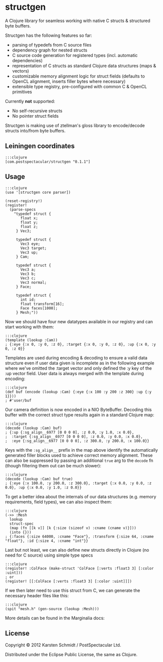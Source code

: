# structgen

A Clojure library for seamless working with native C structs & structured byte buffers.

Structgen has the following features so far:

* parsing of typedefs from C source files
* dependency graph for nested structs
* C source code generation for registered types (incl. automatic dependencies)
* representation of C structs as standard Clojure data structures (maps & vectors)
* customizable memory alignment logic for struct fields (defaults to OpenCL alignment, inserts filler bytes where necessary)
* extensible type registry, pre-configured with common C & OpenCL primitives

Currently **not** supported:

* No self-recursive structs
* No pointer struct fields

Structgen is making use of ztellman's gloss library to encode/decode structs into/from byte buffers.

## Leiningen coordinates

    :::clojure
    [com.postspectacular/structgen "0.1.1"]

## Usage

    :::clojure
    (use '[structgen core parser])
    
    (reset-registry!)
    (register!
      (parse-specs
        "typedef struct {
           float x;
           float y;
           float z;
         } Vec3;
    
         typedef struct {
           Vec3 eye;
           Vec3 target;
           Vec3 up;
         } Cam;
    
         typedef struct {
           Vec3 a;
           Vec3 b;
           Vec3 c;
           Vec3 normal;
         } Face;
    
         typedef struct {
           int id;
           float transform[16];
           Face faces[1000];
         } Mesh;"))

Now we should have four new datatypes available in our registry and can start working with them:

    :::clojure
    (template (lookup :Cam))
    ; {:eye {:x 0, :y 0, :z 0}, :target {:x 0, :y 0, :z 0}, :up {:x 0, :y 0, :z 0}}

Templates are used during encoding & decoding to ensure a valid data structure even if user data given is incomplete as in the following example where we've omitted the :target vector and only defined the :y key of the :up vector field. User data is always merged with the template during encoding:

    :::clojure
    (def buf (encode (lookup :Cam) {:eye {:x 100 :y 200 :z 300} :up {:y 1}}))
    ; #'user/buf

Our camera definition is now encoded in a NIO ByteBuffer. Decoding this buffer with the correct struct type results again in a standard Clojure map:

    :::clojure
    (decode (lookup :Cam) buf)
    ; {:up {:sg_align__6977 [0 0 0 0], :z 0.0, :y 1.0, :x 0.0},
    ;  :target {:sg_align__6977 [0 0 0 0], :z 0.0, :y 0.0, :x 0.0},
    ;  :eye {:sg_align__6977 [0 0 0 0], :z 300.0, :y 200.0, :x 100.0}}

Keys with the `:sg_align__` prefix in the map above identify the automatically generated filler blocks used to achieve correct memory alignment. These can also be suppressed by passing an additional `true` arg to the `decode` fn (though filtering them out can be much slower):

    :::clojure
    (decode (lookup :Cam) buf true)
    ; {:eye {:x 100.0, :y 200.0, :z 300.0}, :target {:x 0.0, :y 0.0, :z 0.0}, :up {:x 0.0, :y 1.0, :z 0.0}}

To get a better idea about the internals of our data structures (e.g. memory requirements, field types), we can also inspect them:

    :::clojure
    (->> :Mesh
      lookup
      struct-spec
      (map (fn [[k v]] [k {:size (sizeof v) :cname (cname v)}]))
      (into {}))
    ; {:faces {:size 64000, :cname "Face"}, :transform {:size 64, :cname "float"}, :id {:size 4, :cname "int"}}

Last but not least, we can also define new structs directly in Clojure (no need for C source) using simple type specs

    :::clojure
    (register! :ColFace (make-struct 'ColFace [:verts :float3 3] [:color :uint]))
    ; or
    (register! [[:ColFace [:verts :float3 3] [:color :uint]]])

If we then later need to use this struct from C, we can generate the necessary header files like this:

    :::clojure
    (spit "mesh.h" (gen-source (lookup :Mesh)))

More details can be found in the Marginalia docs: <url>

## License

Copyright © 2012 Karsten Schmidt / PostSpectacular Ltd.

Distributed under the Eclipse Public License, the same as Clojure.
